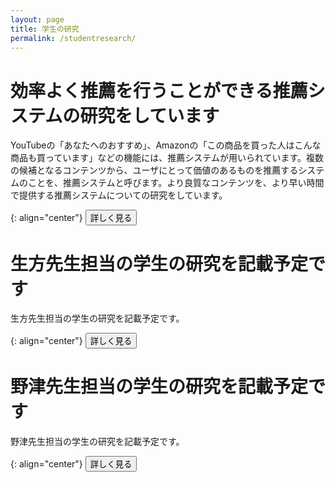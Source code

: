 ```yaml
---
layout: page
title: 学生の研究
permalink: /studentresearch/
---
```

# 効率よく推薦を行うことができる推薦システムの研究をしています
<p class="research-summary">
YouTubeの「あなたへのおすすめ」、Amazonの「この商品を買った人はこんな商品も買っています」などの機能には、推薦システムが用いられています。複数の候補となるコンテンツから、ユーザにとって価値のあるものを推薦するシステムのことを、推薦システムと呼びます。より良質なコンテンツを、より早い時間で提供する推薦システムについての研究をしています。
</p>

{: align="center"}
<button class="button_research" onclick="window.location.href='/student-research1/';">
  詳しく見る
</button>


# 生方先生担当の学生の研究を記載予定です
<p class="research-summary">
生方先生担当の学生の研究を記載予定です。
</p>

{: align="center"}
<button class="button_research" onclick="window.location.href='/student-research2/';">
  詳しく見る
</button>

# 野津先生担当の学生の研究を記載予定です
<p class="research-summary">
野津先生担当の学生の研究を記載予定です。
</p>

{: align="center"}
<button class="button_research" onclick="window.location.href='/student-research3/';">
  詳しく見る
</button>